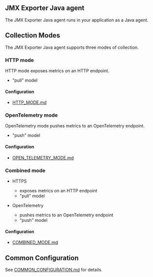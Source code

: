 JMX Exporter Java agent
---

The JMX Exporter Java agent runs in your application as a Java agent.

## Collection Modes

The JMX Exporter Java agent supports three modes of collection.

### HTTP mode

HTTP mode exposes metrics on an HTTP endpoint.

- "pull" model

#### Configuration

- [HTTP_MODE.md](HTTP_MODE.md)

### OpenTelemetry mode

OpenTelemetry mode pushes metrics to an OpenTelemetry endpoint.

- "push" model

#### Configuration

- [OPEN_TELEMETRY_MODE.md](OPEN_TELEMETRY_MODE.md)

### Combined mode

- HTTPS
  - exposes metrics on an HTTP endpoint
  - "pull" model


- OpenTelemetry
  - pushes metrics to an OpenTelemetry endpoint
  - "push" model

#### Configuration

- [COMBINED_MODE.md](COMBINED_MODE.md)

## Common Configuration

See [COMMON_CONFIGURATION.md](../COMMON_CONFIGURATION.md) for details.